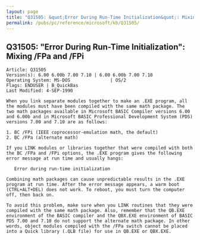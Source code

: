 ```yaml
---
layout: page
title: "Q31505: &quot;Error During Run-Time Initialization&quot;: Mixing /FPa and /FPi"
permalink: /pubs/pc/reference/microsoft/kb/Q31505/
---
```


## Q31505: &quot;Error During Run-Time Initialization&quot;: Mixing /FPa and /FPi

	Article: Q31505
	Version(s): 6.00 6.00b 7.00 7.10 | 6.00 6.00b 7.00 7.10
	Operating System: MS-DOS               | OS/2
	Flags: ENDUSER | B_QuickBas
	Last Modified: 4-SEP-1990
	
	When you link separate modules together to make an .EXE program, all
	the modules must have been compiled with the same math package. The
	two math packages available in Microsoft BASIC Compiler versions 6.00
	and 6.00b and in Microsoft BASIC Professional Development System (PDS)
	versions 7.00 and 7.10 are as follows:
	
	1. BC /FPi (IEEE coprocessor-emulation math, the default)
	2. BC /FPa (alternate math)
	
	If you LINK modules or libraries together that were compiled with both
	the BC /FPa and /FPi options, the .EXE program gives the following
	error message at run time and usually hangs:
	
	   Error during run-time initialization
	
	Combining math packages can cause unpredictable results in the .EXE
	program at run time. After the error message appears, a warm boot
	(CTRL+ALT+DEL) does not work. To reboot, you must turn the computer
	off, then back on.
	
	To avoid this problem, make sure when you LINK routines that they were
	compiled with the same math package. Also, remember that the QB.EXE
	environment of the BASIC compiler and the QBX.EXE environment of BASIC
	PDS 7.00 and 7.10 do not support the alternate math package. In other
	words, object modules compiled with the /FPa switch cannot be placed
	into a Quick library (.QLB file) for use in QB.EXE or QBX.EXE.
